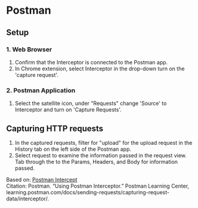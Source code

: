 # Postman 
## Setup
### 1. Web Browser
1. Confirm that the Interceptor is connected to the Postman app.
2. In Chrome extension, select Interceptor in the drop-down turn on the 'capture request'.
### 2. Postman Application
1. Select the satellite icon, under "Requests" change 'Source' to Interceptor and turn on 'Capture Requests'.<br>
## Capturing HTTP requests
1. In the captured requests, filter for "upload" for the upload request in the History tab on the left side of the Postman app.
2. Select request to examine the information passed in the request view. Tab through the to the Params, Headers, and Body for information passed.

Based on: [Postman Intercept](https://learning.postman.com/docs/sending-requests/capturing-request-data/interceptor/)<br>
Citation: Postman. “Using Postman Interceptor.” Postman Learning Center, learning.postman.com/docs/sending-requests/capturing-request-data/interceptor/. 
